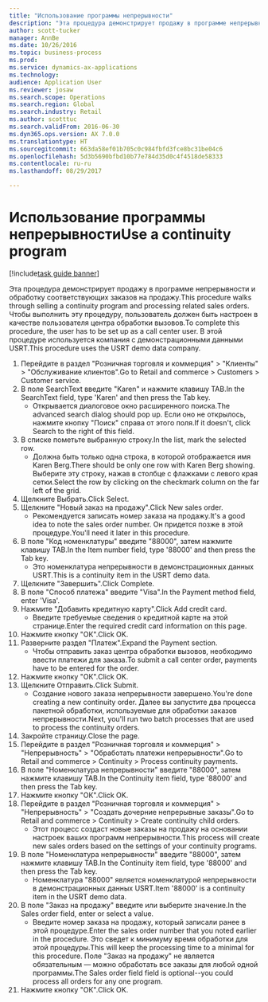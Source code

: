 ```yaml
--- 
title: "Использование программы непрерывности"
description: "Эта процедура демонстрирует продажу в программе непрерывности и обработку соответствующих заказов на продажу."
author: scott-tucker
manager: AnnBe
ms.date: 10/26/2016
ms.topic: business-process
ms.prod: 
ms.service: dynamics-ax-applications
ms.technology: 
audience: Application User
ms.reviewer: josaw
ms.search.scope: Operations
ms.search.region: Global
ms.search.industry: Retail
ms.author: scotttuc
ms.search.validFrom: 2016-06-30
ms.dyn365.ops.version: AX 7.0.0
ms.translationtype: HT
ms.sourcegitcommit: 663da58ef01b705c0c984fbfd3fce8bc31be04c6
ms.openlocfilehash: 5d3b5690bfbd10b77e784d35d0c4f4518de58333
ms.contentlocale: ru-ru
ms.lasthandoff: 08/29/2017

---
```

# <a name="use-a-continuity-program"></a><span data-ttu-id="5cb8d-103">Использование программы непрерывности</span><span class="sxs-lookup"><span data-stu-id="5cb8d-103">Use a continuity program</span></span>

[!include[task guide banner](../includes/task-guide-banner.md)]

<span data-ttu-id="5cb8d-104">Эта процедура демонстрирует продажу в программе непрерывности и обработку соответствующих заказов на продажу.</span><span class="sxs-lookup"><span data-stu-id="5cb8d-104">This procedure walks through selling a continuity program and processing related sales orders.</span></span> <span data-ttu-id="5cb8d-105">Чтобы выполнить эту процедуру, пользователь должен быть настроен в качестве пользователя центра обработки вызовов.</span><span class="sxs-lookup"><span data-stu-id="5cb8d-105">To complete this procedure, the user has to be set up as a call center user.</span></span> <span data-ttu-id="5cb8d-106">В этой процедуре используется компания с демонстрационными данными USRT.</span><span class="sxs-lookup"><span data-stu-id="5cb8d-106">This procedure uses the USRT demo data company.</span></span>

1. <span data-ttu-id="5cb8d-107">Перейдите в раздел "Розничная торговля и коммерция" > "Клиенты" > "Обслуживание клиентов".</span><span class="sxs-lookup"><span data-stu-id="5cb8d-107">Go to Retail and commerce > Customers > Customer service.</span></span>
2. <span data-ttu-id="5cb8d-108">В поле SearchText введите "Karen" и нажмите клавишу TAB.</span><span class="sxs-lookup"><span data-stu-id="5cb8d-108">In the SearchText field, type 'Karen' and then press the Tab key.</span></span>
    * <span data-ttu-id="5cb8d-109">Открывается диалоговое окно расширенного поиска.</span><span class="sxs-lookup"><span data-stu-id="5cb8d-109">The advanced search dialog should pop up.</span></span> <span data-ttu-id="5cb8d-110">Если оно не открылось, нажмите кнопку "Поиск" справа от этого поля.</span><span class="sxs-lookup"><span data-stu-id="5cb8d-110">If it doesn't, click Search to the right of this field.</span></span>  
3. <span data-ttu-id="5cb8d-111">В списке пометьте выбранную строку.</span><span class="sxs-lookup"><span data-stu-id="5cb8d-111">In the list, mark the selected row.</span></span>
    * <span data-ttu-id="5cb8d-112">Должна быть только одна строка, в которой отображается имя Karen Berg.</span><span class="sxs-lookup"><span data-stu-id="5cb8d-112">There should be only one row with Karen Berg showing.</span></span> <span data-ttu-id="5cb8d-113">Выберите эту строку, нажав в столбце с флажками с левого края сетки.</span><span class="sxs-lookup"><span data-stu-id="5cb8d-113">Select the row by clicking on the checkmark column on the far left of the grid.</span></span>  
4. <span data-ttu-id="5cb8d-114">Щелкните Выбрать.</span><span class="sxs-lookup"><span data-stu-id="5cb8d-114">Click Select.</span></span>
5. <span data-ttu-id="5cb8d-115">Щелкните "Новый заказ на продажу".</span><span class="sxs-lookup"><span data-stu-id="5cb8d-115">Click New sales order.</span></span>
    * <span data-ttu-id="5cb8d-116">Рекомендуется записать номер заказа на продажу.</span><span class="sxs-lookup"><span data-stu-id="5cb8d-116">It's a good idea to note the sales order number.</span></span> <span data-ttu-id="5cb8d-117">Он придется позже в этой процедуре.</span><span class="sxs-lookup"><span data-stu-id="5cb8d-117">You'll need it later in this procedure.</span></span>  
6. <span data-ttu-id="5cb8d-118">В поле "Код номенклатуры" введите "88000", затем нажмите клавишу TAB.</span><span class="sxs-lookup"><span data-stu-id="5cb8d-118">In the Item number field, type '88000' and then press the Tab key.</span></span>
    * <span data-ttu-id="5cb8d-119">Это номенклатура непрерывности в демонстрационных данных USRT.</span><span class="sxs-lookup"><span data-stu-id="5cb8d-119">This is a continuity item in the USRT demo data.</span></span>  
7. <span data-ttu-id="5cb8d-120">Щелкните "Завершить".</span><span class="sxs-lookup"><span data-stu-id="5cb8d-120">Click Complete.</span></span>
8. <span data-ttu-id="5cb8d-121">В поле "Способ платежа" введите "Visa".</span><span class="sxs-lookup"><span data-stu-id="5cb8d-121">In the Payment method field, enter 'Visa'.</span></span>
9. <span data-ttu-id="5cb8d-122">Нажмите "Добавить кредитную карту".</span><span class="sxs-lookup"><span data-stu-id="5cb8d-122">Click Add credit card.</span></span>
    * <span data-ttu-id="5cb8d-123">Введите требуемые сведения о кредитной карте на этой странице.</span><span class="sxs-lookup"><span data-stu-id="5cb8d-123">Enter the required credit card information on this page.</span></span>  
10. <span data-ttu-id="5cb8d-124">Нажмите кнопку "OК".</span><span class="sxs-lookup"><span data-stu-id="5cb8d-124">Click OK.</span></span>
11. <span data-ttu-id="5cb8d-125">Разверните раздел "Платеж".</span><span class="sxs-lookup"><span data-stu-id="5cb8d-125">Expand the Payment section.</span></span>
    * <span data-ttu-id="5cb8d-126">Чтобы отправить заказ центра обработки вызовов, необходимо ввести платежи для заказа.</span><span class="sxs-lookup"><span data-stu-id="5cb8d-126">To submit a call center order, payments have to be entered for the order.</span></span>  
12. <span data-ttu-id="5cb8d-127">Нажмите кнопку "OК".</span><span class="sxs-lookup"><span data-stu-id="5cb8d-127">Click OK.</span></span>
13. <span data-ttu-id="5cb8d-128">Щелкните Отправить.</span><span class="sxs-lookup"><span data-stu-id="5cb8d-128">Click Submit.</span></span>
    * <span data-ttu-id="5cb8d-129">Создание нового заказа непрерывности завершено.</span><span class="sxs-lookup"><span data-stu-id="5cb8d-129">You're done creating a new continuity order.</span></span> <span data-ttu-id="5cb8d-130">Далее вы запустите два процесса пакетной обработки, используемые для обработки заказов непрерывности.</span><span class="sxs-lookup"><span data-stu-id="5cb8d-130">Next, you'll run two batch processes that are used to process the continuity orders.</span></span>  
14. <span data-ttu-id="5cb8d-131">Закройте страницу.</span><span class="sxs-lookup"><span data-stu-id="5cb8d-131">Close the page.</span></span>
15. <span data-ttu-id="5cb8d-132">Перейдите в раздел "Розничная торговля и коммерция" > "Непрерывность" > "Обработать платежи непрерывности".</span><span class="sxs-lookup"><span data-stu-id="5cb8d-132">Go to Retail and commerce > Continuity > Process continuity payments.</span></span>
16. <span data-ttu-id="5cb8d-133">В поле "Номенклатура непрерывности" введите "88000", затем нажмите клавишу TAB.</span><span class="sxs-lookup"><span data-stu-id="5cb8d-133">In the Continuity item field, type '88000' and then press the Tab key.</span></span>
17. <span data-ttu-id="5cb8d-134">Нажмите кнопку "OК".</span><span class="sxs-lookup"><span data-stu-id="5cb8d-134">Click OK.</span></span>
18. <span data-ttu-id="5cb8d-135">Перейдите в раздел "Розничная торговля и коммерция" > "Непрерывность" > "Создать дочерние непрерывные заказы".</span><span class="sxs-lookup"><span data-stu-id="5cb8d-135">Go to Retail and commerce > Continuity > Create continuity child orders.</span></span>
    * <span data-ttu-id="5cb8d-136">Этот процесс создаст новые заказы на продажу на основании настроек ваших программ непрерывности.</span><span class="sxs-lookup"><span data-stu-id="5cb8d-136">This process will create new sales orders based on the settings of your continuity programs.</span></span>  
19. <span data-ttu-id="5cb8d-137">В поле "Номенклатура непрерывности" введите "88000", затем нажмите клавишу TAB.</span><span class="sxs-lookup"><span data-stu-id="5cb8d-137">In the Continuity item field, type '88000' and then press the Tab key.</span></span>
    * <span data-ttu-id="5cb8d-138">Номенклатура "88000" является номенклатурой непрерывности в демонстрационных данных USRT.</span><span class="sxs-lookup"><span data-stu-id="5cb8d-138">Item '88000' is a continuity item in the USRT demo data.</span></span>  
20. <span data-ttu-id="5cb8d-139">В поле "Заказ на продажу" введите или выберите значение.</span><span class="sxs-lookup"><span data-stu-id="5cb8d-139">In the Sales order field, enter or select a value.</span></span>
    * <span data-ttu-id="5cb8d-140">Введите номер заказа на продажу, который записали ранее в этой процедуре.</span><span class="sxs-lookup"><span data-stu-id="5cb8d-140">Enter the sales order number that you noted earlier in the procedure.</span></span> <span data-ttu-id="5cb8d-141">Это сведет к минимуму время обработки для этой процедуры.</span><span class="sxs-lookup"><span data-stu-id="5cb8d-141">This will keep the processing time to a minimal for this procedure.</span></span> <span data-ttu-id="5cb8d-142">Поле "Заказ на продажу" не является обязательным — можно обработать все заказы для любой одной программы.</span><span class="sxs-lookup"><span data-stu-id="5cb8d-142">The Sales order field field is optional--you could process all orders for any one program.</span></span>  
21. <span data-ttu-id="5cb8d-143">Нажмите кнопку "OК".</span><span class="sxs-lookup"><span data-stu-id="5cb8d-143">Click OK.</span></span>


